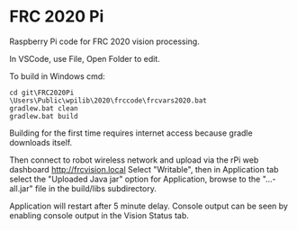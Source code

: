 FRC 2020 Pi
===========

Raspberry Pi code for FRC 2020 vision processing.

In VSCode, use File, Open Folder to edit.

To build in Windows cmd:

```
cd git\FRC2020Pi
\Users\Public\wpilib\2020\frccode\frcvars2020.bat
gradlew.bat clean
gradlew.bat build
```

Building for the first time requires internet access because gradle downloads itself.


Then connect to robot wireless network and upload via the rPi web dashboard http://frcvision.local
Select "Writable",
then in Application tab select the "Uploaded Java jar" option for Application,
browse to the "...-all.jar" file in the build/libs subdirectory.

Application will restart after 5 minute delay.
Console output can be seen by enabling console output in the Vision Status tab.
